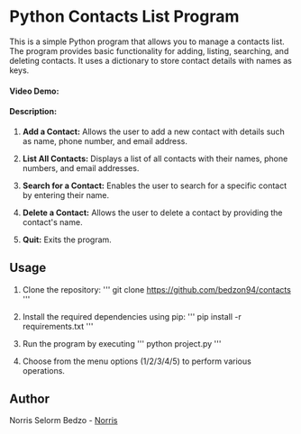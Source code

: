# Python Contacts List Program

This is a simple Python program that allows you to manage a contacts list. The program provides basic functionality for adding, listing, searching, and deleting contacts. It uses a dictionary to store contact details with names as keys.

#### Video Demo:  <TODO>

####


#### Description:

1. **Add a Contact:** Allows the user to add a new contact with details such as name, phone number, and email address.

2. **List All Contacts:** Displays a list of all contacts with their names, phone numbers, and email addresses.

3. **Search for a Contact:** Enables the user to search for a specific contact by entering their name.

4. **Delete a Contact:** Allows the user to delete a contact by providing the contact's name.

5. **Quit:** Exits the program.



## Usage

1. Clone the repository: ''' git clone https://github.com/bedzon94/contacts '''

2. Install the required dependencies using pip: ''' pip install -r requirements.txt '''

3. Run the program by executing ''' python project.py '''

4. Choose from the menu options (1/2/3/4/5) to perform various operations.



## Author
 Norris Selorm Bedzo - [Norris](https://github.com/bedzon94)

